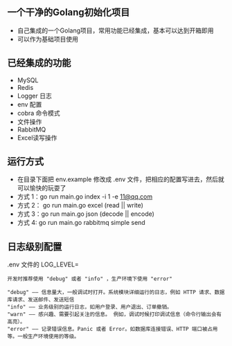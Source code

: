 ## 一个干净的Golang初始化项目
 - 自己集成的一个Golang项目，常用功能已经集成，基本可以达到开箱即用
 - 可以作为基础项目使用

## 已经集成的功能
- MySQL
- Redis
- Logger 日志
- env 配置
- cobra 命令模式
- 文件操作
- RabbitMQ
- Excel读写操作

## 运行方式
- 在目录下面把 env.example 修改成 .env 文件，把相应的配置写进去，然后就可以愉快的玩耍了
- 方式 1：go run main.go index -i 1 -e 11@qq.com
- 方式 2： go run main.go excel (read || write)
- 方式 3：go run main.go json (decode || encode)
- 方式 4: go run main.go rabbitmq simple send

## 日志级别配置
.env 文件的 LOG_LEVEL=
```
开发时推荐使用 "debug" 或者 "info" ，生产环境下使用 "error"

"debug" —— 信息量大，一般调试时打开。系统模块详细运行的日志，例如 HTTP 请求、数据库请求、发送邮件、发送短信
"info" —— 业务级别的运行日志，如用户登录、用户退出、订单撤销。
"warn" —— 感兴趣、需要引起关注的信息。 例如，调试时候打印调试信息（命令行输出会有高亮）。
"error" —— 记录错误信息。Panic 或者 Error。如数据库连接错误、HTTP 端口被占用等。一般生产环境使用的等级。
```